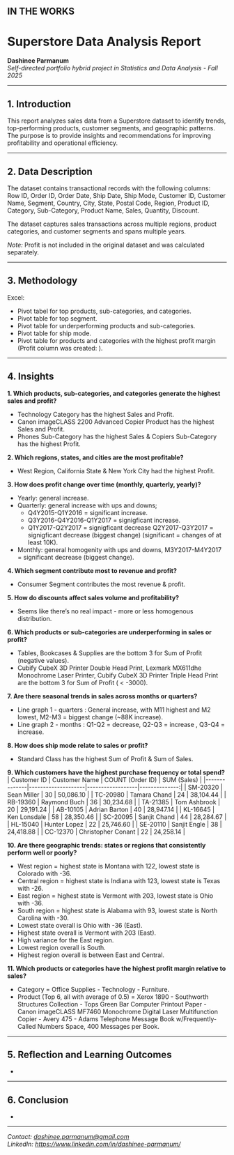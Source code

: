 ## IN THE WORKS

# Superstore Data Analysis Report

**Dashinee Parmanum**  
*Self-directed portfolio hybrid project in Statistics and Data Analysis - Fall 2025*

---
## 1. Introduction
This report analyzes sales data from a Superstore dataset to identify trends, top-performing products, customer segments, and geographic patterns.  
The purpose is to provide insights and recommendations for improving profitability and operational efficiency.

---
## 2. Data Description
The dataset contains transactional records with the following columns:  
Row ID, Order ID, Order Date, Ship Date, Ship Mode, Customer ID, Customer Name, Segment, Country, City, State, Postal Code, Region, Product ID, Category, Sub-Category, Product Name, Sales, Quantity, Discount.   

The dataset captures sales transactions across multiple regions, product categories, and customer segments and spans multiple years.  
  
*Note:* Profit is not included in the original dataset and was calculated separately. 

---
## 3. Methodology
Excel:
- Pivot tabel for top products, sub-categories, and categories.
- Pivot table for top segment.
- Pivot table for underperforming products and sub-categories.
- Pivot table for ship mode.
- Pivot table for products and categories with the highest profit margin (Profit column was created: ).

---
## 4. Insights
**1. Which products, sub-categories, and categories generate the highest sales and profit?**
- Technology Category has the highest Sales and Profit.  
- Canon imageCLASS 2200 Advanced Copier Product has the highest Sales and Profit.  
- Phones Sub-Category has the highest Sales & Copiers Sub-Category has the highest Profit.  

**2. Which regions, states, and cities are the most profitable?**
- West Region, California State & New York City had the highest Profit.  

**3. How does profit change over time (monthly, quarterly, yearly)?**
- Yearly: general increase.  
- Quarterly: general increase with ups and downs;  
    - Q4Y2015-Q1Y2016 = significant increase.
    - Q3Y2016-Q4Y2016-Q1Y2017 = signigficant increase.
    - Q1Y2017-Q2Y2017 = signigficant decrease Q2Y2017-Q3Y2017 =  signigficant decrease (biggest change) (significant = changes of at least 10K). 
- Monthly: general homogenity with ups and downs, M3Y2017-M4Y2017 = significant decrease (biggest change).  
  
**4. Which segment contribute most to revenue and profit?**
- Consumer Segment contributes the most revenue & profit.  

**5. How do discounts affect sales volume and profitability?**
- Seems like there’s no real impact - more or less homogenous distribution.  

**6. Which products or sub-categories are underperforming in sales or profit?**
- Tables, Bookcases & Supplies are the bottom 3 for Sum of Profit (negative values).  
- Cubify CubeX 3D Printer Double Head Print, Lexmark MX611dhe Monochrome Laser Printer, Cubify CubeX 3D Printer Triple Head Print are the bottom 3 for Sum of Profit ( < -3000). 

**7. Are there seasonal trends in sales across months or quarters?**
- Line graph 1 - quarters : General increase, with M11 highest and M2 lowest, M2-M3 = biggest change (~88K increase).  
- Line graph 2 - months : Q1-Q2 = decrease, Q2-Q3 = increase , Q3-Q4 = increase.  
  
**8. How does ship mode relate to sales or profit?**
- Standard Class has the highest Sum of Profit & Sum of Sales.  
  
**9. Which customers have the highest purchase frequency or total spend?**
| Customer ID | Customer Name       | COUNT (Order ID) | SUM (Sales)  |
|--------------|--------------------|------------------|--------------:|
| SM-20320     | Sean Miller        | 30               | 50,086.10     |
| TC-20980     | Tamara Chand       | 24               | 38,104.44     |
| RB-19360     | Raymond Buch       | 36               | 30,234.68     |
| TA-21385     | Tom Ashbrook       | 20               | 29,191.24     |
| AB-10105     | Adrian Barton      | 40               | 28,947.14     |
| KL-16645     | Ken Lonsdale       | 58               | 28,350.46     |
| SC-20095     | Sanjit Chand       | 44               | 28,284.67     |
| HL-15040     | Hunter Lopez       | 22               | 25,746.60     |
| SE-20110     | Sanjit Engle       | 38               | 24,418.88     |
| CC-12370     | Christopher Conant | 22               | 24,258.14     |
 
**10. Are there geographic trends: states or regions that consistently perform well or poorly?**
- West region = highest state is Montana with 122, lowest state is Colorado with -36.
- Central region = highest state is Indiana with 123, lowest state is Texas with -26.
- East region = highest state is Vermont with 203, lowest state is Ohio with -36.
- South region = highest state is Alabama with 93, lowest state is North Carolina with -30.
- Lowest state overall is Ohio with -36 (East).
- Highest state overall is Vermont with 203 (East).
- High variance for the East region.
- Lowest region overall is South.
- Highest region overall is between East and Central.

  
**11. Which products or categories have the highest profit margin relative to sales?**
- Category = Office Supplies - Technology - Furniture.  
- Product (Top 6, all with average of 0.5) = Xerox 1890 - Southworth Structures Collection - Tops Green Bar Computer Printout Paper - Canon imageCLASS MF7460 Monochrome Digital Laser Multifunction Copier - Avery 475 - Adams Telephone Message Book w/Frequently-Called Numbers Space, 400 Messages per Book.  

---
## 5. Reflection and Learning Outcomes
- 

---
## 6. Conclusion
- 

---
*Contact: dashinee.parmanum@gmail.com*  
*LinkedIn: https://www.linkedin.com/in/dashinee-parmanum/*  
